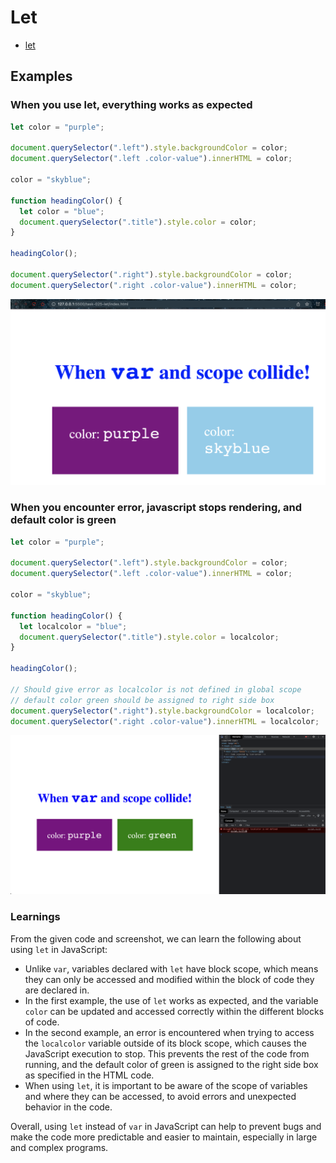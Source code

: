 # Let

- [let](https://developer.mozilla.org/en-US/docs/Web/JavaScript/Reference/Statements/let)

## Examples

### When you use let, everything works as expected

```javascript
let color = "purple";

document.querySelector(".left").style.backgroundColor = color;
document.querySelector(".left .color-value").innerHTML = color;

color = "skyblue";

function headingColor() {
  let color = "blue";
  document.querySelector(".title").style.color = color;
}

headingColor();

document.querySelector(".right").style.backgroundColor = color;
document.querySelector(".right .color-value").innerHTML = color;
```

![img](.images/when-we-use-let.png)

### When you encounter error, javascript stops rendering, and default color is green

```javascript
let color = "purple";

document.querySelector(".left").style.backgroundColor = color;
document.querySelector(".left .color-value").innerHTML = color;

color = "skyblue";

function headingColor() {
  let localcolor = "blue";
  document.querySelector(".title").style.color = localcolor;
}

headingColor();

// Should give error as localcolor is not defined in global scope
// default color green should be assigned to right side box
document.querySelector(".right").style.backgroundColor = localcolor;
document.querySelector(".right .color-value").innerHTML = localcolor;
```

![img](.images/image-2023-05-06-10-49-19.png)

### Learnings

From the given code and screenshot, we can learn the following about using `let` in JavaScript:

- Unlike `var`, variables declared with `let` have block scope, which means they can only be accessed and modified within the block of code they are declared in.
- In the first example, the use of `let` works as expected, and the variable `color` can be updated and accessed correctly within the different blocks of code.
- In the second example, an error is encountered when trying to access the `localcolor` variable outside of its block scope, which causes the JavaScript execution to stop. This prevents the rest of the code from running, and the default color of green is assigned to the right side box as specified in the HTML code.
- When using `let`, it is important to be aware of the scope of variables and where they can be accessed, to avoid errors and unexpected behavior in the code.

Overall, using `let` instead of `var` in JavaScript can help to prevent bugs and make the code more predictable and easier to maintain, especially in large and complex programs.
